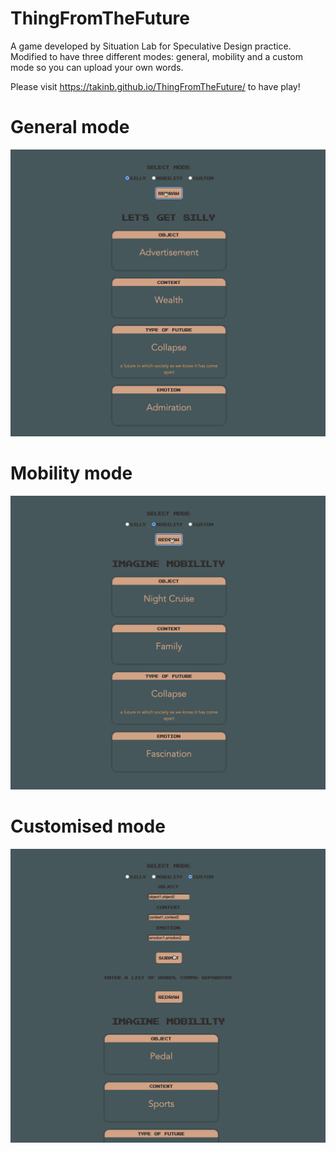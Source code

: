 # ThingFromTheFuture
A game developed by Situation Lab for Speculative Design practice. Modified to have three different modes: general, mobility and a custom mode so you can upload your own words.

Please visit https://takinb.github.io/ThingFromTheFuture/ to have play!


# General mode 
![](media/thing-from-future-silly.gif)

# Mobility mode 
![](media/thing-from-future-mobility.gif)

# Customised mode 
![](media/thing-from-future-custom.gif)

